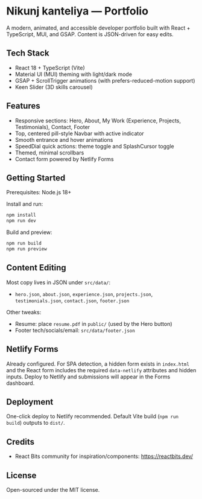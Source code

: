 # Nikunj kanteliya — Portfolio

<!-- Live site: https://darshangohel-portfolio.netlify.app/ -->

A modern, animated, and accessible developer portfolio built with React + TypeScript, MUI, and GSAP. Content is JSON-driven for easy edits.

## Tech Stack
- React 18 + TypeScript (Vite)
- Material UI (MUI) theming with light/dark mode
- GSAP + ScrollTrigger animations (with prefers-reduced-motion support)
- Keen Slider (3D skills carousel)


## Features
- Responsive sections: Hero, About, My Work (Experience, Projects, Testimonials), Contact, Footer
- Top, centered pill-style Navbar with active indicator
- Smooth entrance and hover animations
- SpeedDial quick actions: theme toggle and SplashCursor toggle
- Themed, minimal scrollbars
- Contact form powered by Netlify Forms

## Getting Started
Prerequisites: Node.js 18+

Install and run:

```bash
npm install
npm run dev
```

Build and preview:

```bash
npm run build
npm run preview
```

## Content Editing
Most copy lives in JSON under `src/data/`:
- `hero.json`, `about.json`, `experience.json`, `projects.json`, `testimonials.json`, `contact.json`, `footer.json`

Other tweaks:
- Resume: place `resume.pdf` in `public/` (used by the Hero button)
- Footer tech/socials/email: `src/data/footer.json`

## Netlify Forms
Already configured. For SPA detection, a hidden form exists in `index.html` and the React form includes the required `data-netlify` attributes and hidden inputs. Deploy to Netlify and submissions will appear in the Forms dashboard.

## Deployment
One-click deploy to Netlify recommended. Default Vite build (`npm run build`) outputs to `dist/`.

## Credits
- React Bits community for inspiration/components: https://reactbits.dev/

## License
Open-sourced under the MIT license.
